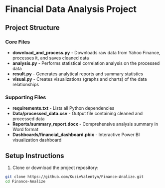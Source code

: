 # Financial Data Analysis Project

## Project Structure

### Core Files
- **download_and_process.py** - Downloads raw data from Yahoo Finance, processes it, and saves cleaned data
- **analysis.py** - Performs statistical correlation analysis on the processed data
- **result.py** - Generates analytical reports and summary statistics
- **visual.py** - Creates visualizations (graphs and charts) of the data relationships

### Supporting Files
- **requirements.txt** - Lists all Python dependencies
- **Data/processed_data.csv** - Output file containing cleaned and processed data
- **Reports/summary_report.docx** - Comprehensive analysis summary in Word format
- **Dashboards/financial_dashboard.pbix** - Interactive Power BI visualization dashboard

## Setup Instructions

1. Clone or download the project repository:
```bash
git clone https://github.com/KuzivValentyn/Finance-Analize.git
cd Finance-Analize 
